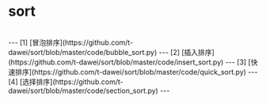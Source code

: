 # sort
<br>
---
[1] [冒泡排序](https://github.com/t-dawei/sort/blob/master/code/bubble_sort.py)
---
[2] [插入排序](https://github.com/t-dawei/sort/blob/master/code/insert_sort.py)
---
[3] [快速排序](https://github.com/t-dawei/sort/blob/master/code/quick_sort.py)
---
[4] [选择排序](https://github.com/t-dawei/sort/blob/master/code/section_sort.py)
---